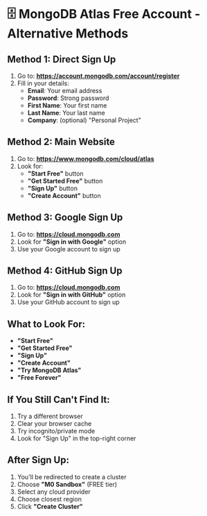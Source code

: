 # 🗄️ MongoDB Atlas Free Account - Alternative Methods

## Method 1: Direct Sign Up
1. Go to: **https://account.mongodb.com/account/register**
2. Fill in your details:
   - **Email**: Your email address
   - **Password**: Strong password
   - **First Name**: Your first name
   - **Last Name**: Your last name
   - **Company**: (optional) "Personal Project"

## Method 2: Main Website
1. Go to: **https://www.mongodb.com/cloud/atlas**
2. Look for:
   - **"Start Free"** button
   - **"Get Started Free"** button
   - **"Sign Up"** button
   - **"Create Account"** button

## Method 3: Google Sign Up
1. Go to: **https://cloud.mongodb.com**
2. Look for **"Sign in with Google"** option
3. Use your Google account to sign up

## Method 4: GitHub Sign Up
1. Go to: **https://cloud.mongodb.com**
2. Look for **"Sign in with GitHub"** option
3. Use your GitHub account to sign up

## What to Look For:
- **"Start Free"**
- **"Get Started Free"**
- **"Sign Up"**
- **"Create Account"**
- **"Try MongoDB Atlas"**
- **"Free Forever"**

## If You Still Can't Find It:
1. Try a different browser
2. Clear your browser cache
3. Try incognito/private mode
4. Look for "Sign Up" in the top-right corner

## After Sign Up:
1. You'll be redirected to create a cluster
2. Choose **"M0 Sandbox"** (FREE tier)
3. Select any cloud provider
4. Choose closest region
5. Click **"Create Cluster"**

